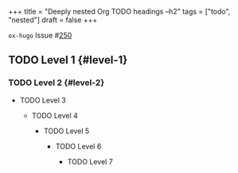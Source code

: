 +++
title = "Deeply nested Org TODO headings –h2"
tags = ["todo", "nested"]
draft = false
+++

`ox-hugo` Issue #[250](https://github.com/kaushalmodi/ox-hugo/issues/250)


## <span class="org-todo todo TODO">TODO</span> Level 1 {#level-1}


### <span class="org-todo todo TODO">TODO</span> Level 2 {#level-2}

-   TODO Level 3

    -   TODO Level 4

        -   TODO Level 5

            -   TODO Level 6

                -   TODO Level 7
